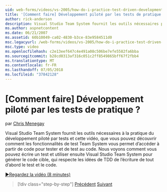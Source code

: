 ```yaml
---
uid: web-forms/videos/vs-2005/how-do-i-practice-test-driven-development
title: '[Comment faire] Développement piloté par les tests de pratique ? | Microsoft Docs'
author: rick-anderson
description: Visual Studio Team System fournit les outils nécessaires pour le développement piloté par tests de pratique et cette vidéo, vous pouvez découvrir comment Team System du test de la fonctionnalité un...
ms.author: aspnetcontent
ms.date: 06/21/2007
ms.assetid: 60b10049-ca02-4830-b3ce-83e9584511d0
msc.legacyurl: /web-forms/videos/vs-2005/how-do-i-practice-test-driven-development
msc.type: video
ms.openlocfilehash: c2e13eef647c4e491a08c506be7efe5582fa6bba
ms.sourcegitcommit: b28cd0313af316c051c2ff8549865bff67f2fbb4
ms.translationtype: MT
ms.contentlocale: fr-FR
ms.lasthandoff: 07/05/2018
ms.locfileid: "37842128"
---
```

<a name="how-do-i-practice-test-driven-development"></a>[Comment faire] Développement piloté par les tests de pratique ?
====================
par [Chris Menegay](https://twitter.com/CMenegay)

Visual Studio Team System fournit les outils nécessaires à la pratique du développement piloté par tests et cette vidéo, que vous pouvez découvrir comment les fonctionnalités de test Team System vous permet d’accéder à partir de code pour tester et de test au code. Nous voyons comment vous pouvez écrire un test et utiliser ensuite Visual Studio Team System pour générer le code cible, qui respecte les idées de TDD de l’écriture de tout d’abord le test et le code.

[&#9654;Regardez la vidéo (8 minutes)](https://channel9.msdn.com/Blogs/ASP-NET-Site-Videos/how-do-i-practice-test-driven-development)

> [!div class="step-by-step"]
> [Précédent](how-do-i-write-code-more-quickly-with-unit-tests.md)
> [Suivant](how-do-i-load-test-a-web-application.md)
